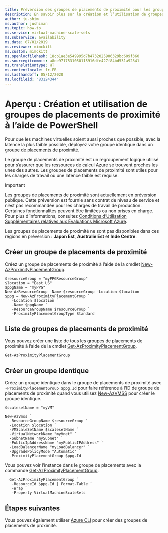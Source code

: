 ```yaml
---
title: Préversion des groupes de placements de proximité pour les groupes de machines virtuelles identiques
description: En savoir plus sur la création et l’utilisation de groupes de placements de proximité pour les groupes de machines virtuelles identiques Windows dans Azure.
author: ju-shim
ms.author: jushiman
ms.topic: how-to
ms.service: virtual-machine-scale-sets
ms.subservice: availability
ms.date: 07/01/2019
ms.reviewer: mimckitt
ms.custom: mimckitt
ms.openlocfilehash: 18cb1ae3e549995d7b4732025906329bc609f360
ms.sourcegitcommit: a8ee9717531050115916dfe427f84bd531a92341
ms.translationtype: HT
ms.contentlocale: fr-FR
ms.lasthandoff: 05/12/2020
ms.locfileid: "83124344"
---
```

# <a name="preview-creating-and-using-proximity-placement-groups-using-powershell"></a>Aperçu : Création et utilisation de groupes de placements de proximité à l’aide de PowerShell

Pour que les machines virtuelles soient aussi proches que possible, avec la latence la plus faible possible, déployez votre groupe identique dans un [groupe de placements de proximité](co-location.md#preview-proximity-placement-groups).

Le groupe de placements de proximité est un regroupement logique utilisé pour s’assurer que les ressources de calcul Azure se trouvent proches les unes des autres. Les groupes de placements de proximité sont utiles pour les charges de travail où une latence faible est requise.

> [!IMPORTANT]
> Les groupes de placements de proximité sont actuellement en préversion publique.
> Cette préversion est fournie sans contrat de niveau de service et n’est pas recommandée pour les charges de travail de production. Certaines fonctionnalités peuvent être limitées ou non prises en charge. Pour plus d’informations, consultez [Conditions d’Utilisation Supplémentaires relatives aux Évaluations Microsoft Azure](https://azure.microsoft.com/support/legal/preview-supplemental-terms/).
>
> Les groupes de placements de proximité ne sont pas disponibles dans ces régions en préversion : **Japon Est**, **Australie Est** et **Inde Centre**.


## <a name="create-a-proximity-placement-group"></a>Créer un groupe de placements de proximité
Créez un groupe de placements de proximité à l’aide de la cmdlet [New-AzProximityPlacementGroup](https://docs.microsoft.com/powershell/module/az.compute/new-azproximityplacementgroup). 

```azurepowershell-interactive
$resourceGroup = "myPPGResourceGroup"
$location = "East US"
$ppgName = "myPPG"
New-AzResourceGroup -Name $resourceGroup -Location $location
$ppg = New-AzProximityPlacementGroup `
   -Location $location `
   -Name $ppgName `
   -ResourceGroupName $resourceGroup `
   -ProximityPlacementGroupType Standard
```

## <a name="list-proximity-placement-groups"></a>Liste de groupes de placements de proximité

Vous pouvez créer une liste de tous les groupes de placements de proximité à l’aide de la cmdlet [Get-AzProximityPlacementGroup](/powershell/module/az.compute/get-azproximityplacementgroup).

```azurepowershell-interactive
Get-AzProximityPlacementGroup
```


## <a name="create-a-scale-set"></a>Créer un groupe identique

Créez un groupe identique dans le groupe de placements de proximité avec `-ProximityPlacementGroup $ppg.Id` pour faire référence à l’ID de groupe de placements de proximité quand vous utilisez [New-AzVMSS](https://docs.microsoft.com/powershell/module/az.compute/new-azvmss) pour créer le groupe identique.

```azurepowershell-interactive
$scalesetName = "myVM"

New-AzVmss `
  -ResourceGroupName $resourceGroup `
  -Location $location `
  -VMScaleSetName $scalesetName `
  -VirtualNetworkName "myVnet" `
  -SubnetName "mySubnet" `
  -PublicIpAddressName "myPublicIPAddress" `
  -LoadBalancerName "myLoadBalancer" `
  -UpgradePolicyMode "Automatic" `
  -ProximityPlacementGroup $ppg.Id
```

Vous pouvez voir l’instance dans le groupe de placements avec la commande [Get-AzProximityPlacementGroup](/powershell/module/az.compute/get-azproximityplacementgroup).

```azurepowershell-interactive
  Get-AzProximityPlacementGroup `
   -ResourceId $ppg.Id | Format-Table `
   -Wrap `
   -Property VirtualMachineScaleSets
```

## <a name="next-steps"></a>Étapes suivantes

Vous pouvez également utiliser [Azure CLI](../virtual-machines/linux/proximity-placement-groups.md) pour créer des groupes de placements de proximité.
